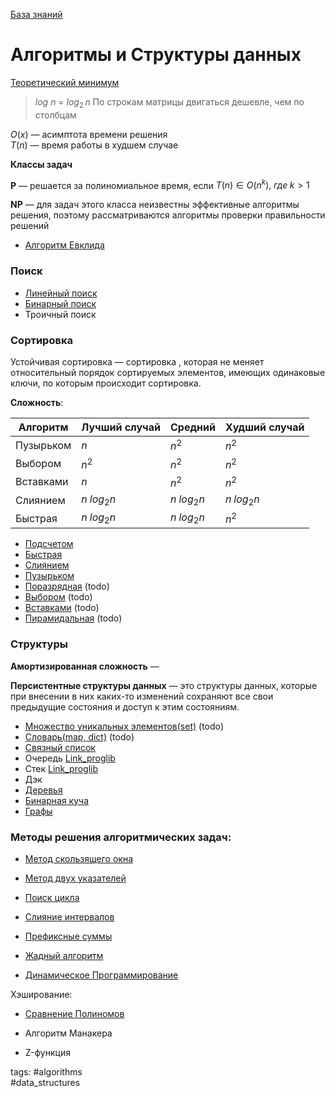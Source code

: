 [База знаний](../README.md)

# Алгоритмы и Структуры данных

[Теоретический минимум](./TheoryMinimum.md)

> $log\:n$ = $log_2\,n$
> По строкам матрицы двигаться дешевле, чем по столбцам

$O(x)$ — асимптота времени решения  
$T(n)$ — время работы в худшем случае

**Классы задач**

**P** — решается за полиномиальное время, если $T(n)\in O(n^k),\;где\;k > 1$

**NP** — для задач этого класса неизвестны эффективные алгоритмы решения, поэтому рассматриваются алгоритмы проверки правильности решений

- [Алгоритм Евклида](./Euclid/Euclid.md)

### **Поиск**

- [Линейный поиск](./Search/linarysearch.md)
- [Бинарный поиск](./Search/binarysearch.md)
- Троичный поиск

### **Сортировка**

Устойчивая сортировка — сортировка , которая не меняет относительный порядок сортируемых элементов, имеющих одинаковые ключи, по которым происходит сортировка.

**Сложность**:

| Алгоритм  | Лучший случай | Средний     | Худший случай |
| --------- | ------------- | ----------- | ------------- |
| Пузырьком | $n$           | $n^2$       | $n^2$         |
| Выбором   | $n^2$         | $n^2$       | $n^2$         |
| Вставками | $n$           | $n^2$       | $n^2$         |
| Слиянием  | $n\;log_2n$   | $n\;log_2n$ | $n\;log_2n$   |
| Быстрая   | $n\;log_2n$   | $n\;log_2n$ | $n^2$         |

- [Подсчетом](./Sort/countingsort/countingsort.md)
- [Быстрая](./Sort/quicksort/quicksort.md)
- [Слиянием](./Sort/mergesort/mergesort.md)
- [Пузырьком](./Sort/bublesort/bublesort.md)
- [Поразрядная](./Sort/radixsort/radixsort.md) (todo)
- [Выбором](./Sort/selectionsort/selectionsort.md) (todo)
- [Вставками](./Sort/insertionsort/insertionsort.md) (todo)
- [Пирамидальная](./Sort/heapsort/heapsort.md) (todo)

### Структуры

**Амортизированная сложность** —

**Персистентные структуры данных** — это структуры данных, которые при внесении в них каких-то изменений сохраняют все свои предыдущие состояния и доступ к этим состояниям.

- [Множество уникальных элементов(set)](./Set/Set.md) (todo)
- [Словарь(map, dict)](./Map/Map.md) (todo)
- [Связный список](./LinkedList/LinkedList.md)
- Очередь [Link_proglib](https://proglib.io/p/rasprostranennye-algoritmy-i-struktury-dannyh-v-javascript-steki-ocheredi-i-svyaznye-spiski-2021-10-13)
- Стек [Link_proglib](https://proglib.io/p/rasprostranennye-algoritmy-i-struktury-dannyh-v-javascript-steki-ocheredi-i-svyaznye-spiski-2021-10-13)
- Дэк
- [Деревья](./Tree/Trees.md)
- [Бинарная куча](./BinaryHeap/BinaryHeap.md)
- [Графы](./Graph/Graphs.md)

### Методы решения алгоритмических задач:

- [Метод скользящего окна](./algos/windowingMethod/SlidingWindow.md)
- [Метод двух указателей](./algos/twoPointers/TwoPointers.md)
- [Поиск цикла](./algos/findLoop/FindLoop.md)
- [Слияние интервалов](./algos/mergeIntervals/MergeIntervals.md)
- [Префиксные суммы](./algos/prefixSums/PrefixSums.md)

- [Жадный алгоритм](./Greedy/Greedy.md)
- [Динамическое Программирование](./DynamicProgramming/DynamicProgramming.md)

Хэширование:

- [Сравнение Полиномов](./Hashing/PolynomsEquality.md)

- Алгоритм Манакера
- Z-функция

tags:
#algorithms  
#data_structures
